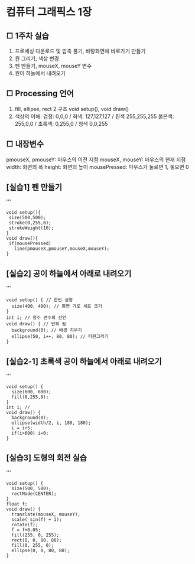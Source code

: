 # 컴퓨터 그래픽스 1장

## □ 1주차 실습
1. 프로세싱 다운로드 및 압축 풀기, 바탕화면에 바로가기 만들기
2. 원 그리기, 색상 변경
3. 펜 만들기, mouseX, mouseY 변수
4. 원이 하늘에서 내려오기

## □ Processing 언어
1. fill, ellipse, rect
2.구조 void setup(), void draw()
3. 색상의 이해: 검정: 0,0,0 / 회색: 127,127,127 / 흰색 255,255,255
               붉은색: 255,0,0 / 초록색: 0,255,0 / 청색 0,0,255

## □ 내장변수
pmouseX, pmouseY: 마우스의 이전 지점
mouseX, mouseY: 마우스의 현재 지점
width: 화면의 폭
height: 화면의 높이
mousePressed: 마우스가 눌르면 1, 놓으면 0

## [실습1] 펜 만들기

 '''    
 ~~~
 void setup(){
  size(500,500);
  stroke(0,255,0);
  strokeWeight(16);
}
void draw(){
  if(mousePressed)
    line(pmouseX,pmouseY,mouseX,mouseY);
}
~~~

## [실습2] 공이 하늘에서 아래로 내려오기
'''    
~~~
void setup() { // 한번 실행
  size(400, 400); // 화면 가로 세로 크기
}
int i; // 정수 변수의 선언
void draw() { // 반복 됨
  background(0); // 배경 지우기
  ellipse(50, i++, 80, 80); // 타원그리기
}
~~~

## [실습2-1] 초록색 공이 하늘에서 아래로 내려오기
'''    
~~~
void setup() {
  size(600, 600);
  fill(0,255,0);
}
int i; // 
void draw() {
  background(0);
  ellipse(width/2, i, 180, 180);
  i = i+5;
  if(i>600) i=0;
}
~~~

## [실습3] 도형의 회전 실습
'''    
~~~
void setup() {
  size(500, 500);
  rectMode(CENTER);
}
float f;
void draw() {
  translate(mouseX, mouseY);
  scale( sin(f) + 1);
  rotate(f);
  f = f+0.05;
  fill(255, 0, 255);
  rect(0, 0, 80, 80);
  fill(0, 255, 0);
  ellipse(0, 0, 80, 80);
}
~~~





​
